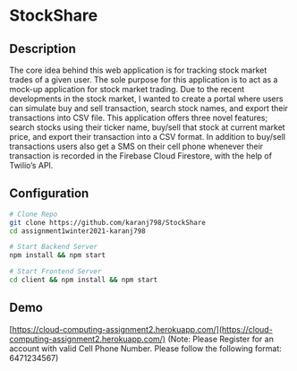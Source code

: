 # StockShare

## Description
The core idea behind this web application is for tracking stock market trades of a given user. The sole purpose for this application is to act as a mock-up application for stock market trading. Due to the recent developments in the stock market, I wanted to create a portal where users can simulate buy and sell transaction, search stock names, and export their transactions into CSV file. This application offers three novel features; search stocks using their ticker name, buy/sell that stock at current market price, and export their transaction into a CSV format. In addition to buy/sell transactions users also get a SMS on their cell phone whenever their transaction is recorded in the Firebase Cloud Firestore, with the help of Twilio’s API.

## Configuration
```bash
# Clone Repo
git clone https://github.com/karanj798/StockShare
cd assignment1winter2021-karanj798

# Start Backend Server
npm install && npm start

# Start Frontend Server
cd client && npm install && npm start
```

## Demo
[https://cloud-computing-assignment2.herokuapp.com/](https://cloud-computing-assignment2.herokuapp.com/) (Note: Please Register for an account with valid Cell Phone Number. Please follow the following format: 6471234567)

